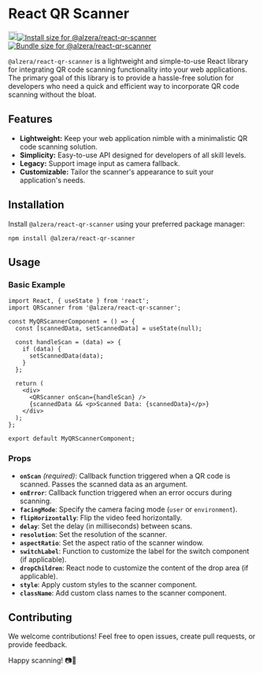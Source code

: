 
# React QR Scanner

<a href="https://www.npmjs.com/package/@alzera/react-qr-scanner"><img src="https://badge.fury.io/js/@alzera%2Freact-qr-scanner.svg" alt="npm version" height="18"></a><a href="https://pkg-size.dev/@alzera/react-qr-scanner?no-peers"><img src="https://pkg-size.dev/badge/install/90495" title="Install size for @alzera/react-qr-scanner"></a>
<a href="https://pkg-size.dev/@alzera/react-qr-scanner"><img src="https://pkg-size.dev/badge/bundle/56478" title="Bundle size for @alzera/react-qr-scanner"></a>

`@alzera/react-qr-scanner` is a lightweight and simple-to-use React library for integrating QR code scanning functionality into your web applications. The primary goal of this library is to provide a hassle-free solution for developers who need a quick and efficient way to incorporate QR code scanning without the bloat.

## Features

-   **Lightweight:** Keep your web application nimble with a minimalistic QR code scanning solution.
-   **Simplicity:** Easy-to-use API designed for developers of all skill levels.
-   **Legacy:** Support image input as camera fallback.
-   **Customizable:** Tailor the scanner's appearance to suit your application's needs.

## Installation

Install `@alzera/react-qr-scanner` using your preferred package manager:

    npm install @alzera/react-qr-scanner

## Usage

### Basic Example

    import React, { useState } from 'react';
    import QRScanner from '@alzera/react-qr-scanner';
    
    const MyQRScannerComponent = () => {
      const [scannedData, setScannedData] = useState(null);
    
      const handleScan = (data) => {
        if (data) {
          setScannedData(data);
        }
      };
    
      return (
        <div>
          <QRScanner onScan={handleScan} />
          {scannedData && <p>Scanned Data: {scannedData}</p>}
        </div>
      );
    };
    
    export default MyQRScannerComponent;

### Props

-   **`onScan`** _(required)_: Callback function triggered when a QR code is scanned. Passes the scanned data as an argument.
-   **`onError`**: Callback function triggered when an error occurs during scanning.
-   **`facingMode`**: Specify the camera facing mode (`user` or `environment`).
-   **`flipHorizontally`**: Flip the video feed horizontally.
-   **`delay`**: Set the delay (in milliseconds) between scans.
-   **`resolution`**: Set the resolution of the scanner.
-   **`aspectRatio`**: Set the aspect ratio of the scanner window.
-   **`switchLabel`**: Function to customize the label for the switch component (if applicable).
-   **`dropChildren`**: React node to customize the content of the drop area (if applicable).
-   **`style`**: Apply custom styles to the scanner component.
-   **`className`**: Add custom class names to the scanner component.

## Contributing

We welcome contributions! Feel free to open issues, create pull requests, or provide feedback.

Happy scanning! 📷🚀